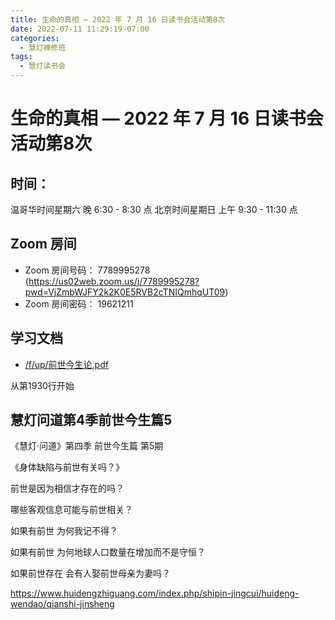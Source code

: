 ```yaml
---
title: 生命的真相 — 2022 年 7 月 16 日读书会活动第8次
date: 2022-07-11 11:29:19-07:00
categories:
  - 慧灯禅修班
tags:
  - 慧灯读书会
---
```

# 生命的真相 — 2022 年 7 月 16 日读书会活动第8次

## 时间：

温哥华时间星期六 晚 6:30 - 8:30 点
北京时间星期日 上午 9:30 - 11:30 点

## Zoom 房间

- Zoom 房间号码： 7789995278 (https://us02web.zoom.us/j/7789995278?pwd=VjZmbWJFY2k2K0E5RVB2cTNIQmhqUT09)
- Zoom 房间密码： 19621211

## 学习文档

- [/f/up/前世今生论.pdf](https://s3.ap-northeast-1.wasabisys.com/hdcx/hdv/f/up/前世今生论.pdf)

从第1930行开始

## 慧灯问道第4季前世今生篇5 

《慧灯·问道》第四季 前世今生篇 第5期

《身体缺陷与前世有关吗？》

前世是因为相信才存在的吗？

哪些客观信息可能与前世相关？

如果有前世 为何我记不得？

如果有前世 为何地球人口数量在增加而不是守恒？

如果前世存在 会有人娶前世母亲为妻吗？

<https://www.huidengzhiguang.com/index.php/shipin-jingcui/huideng-wendao/qianshi-jinsheng>